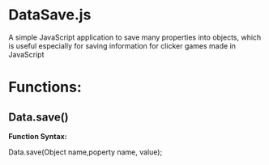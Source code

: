 # **DataSave.js**
A simple JavaScript application to save many properties into objects, which is useful especially for saving information for clicker games made in JavaScript 

# **Functions:**


## **Data.save()**

**Function Syntax:**

   Data.save(Object name,poperty      name, value);
